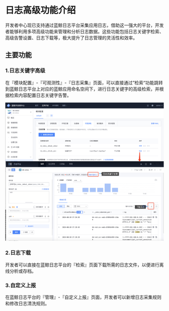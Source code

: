# 日志高级功能介绍

开发者中心现已支持通过蓝鲸日志平台采集应用日志，借助这一强大的平台，开发者能够利用多项高级功能来管理和分析日志数据。这些功能包括日志关键字检索、高级告警设置、日志下载等，极大提升了日志管理的灵活性和效率。

## 主要功能

### 1.日志关键字高级

在『模块配置』-『可观测性』-『日志采集』页面，可以直接通过”检索“功能跳转到蓝鲸日志平台上对应的蓝鲸应用命名空间下，进行日志关键字的高级检索，并根据检索内容配置日志关键字告警。

![日志告警功能](../../assets/images/log_advance.png)

### 2.日志下载

开发者可以直接在蓝鲸日志平台的『检索』页面下载所需的日志文件，以便进行离线分析或存档。

### 3.自定义上报

在蓝鲸日志平台的『管理』-『自定义上报』页面，开发者可以新增日志采集规则和修改日志清洗规则。
